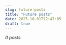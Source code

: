 ```yaml
---
slug: future-posts
title: "Future posts"
date: 2025-10-01T12:47:05
draft: true
---
```


*0 posts*


